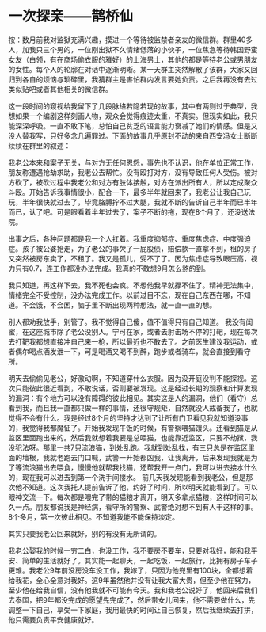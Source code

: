 # 一次探亲——鹊桥仙

按：数月前我对监狱充满兴趣，摸进一个等待被监禁者亲友的微信群。群里40多人，加我只三个男的，一位刚出狱不久情绪低落的小伙子，一位焦急等待韩国野蛮女友（白领，有在商场偷衣服的雅好）的上海男士，其他的都是等待老公或男朋友的女性。每个人的轮廓在对话中逐渐明晰。某一天群主突然解散了该群，大家又回归到各自的烦恼与琐碎里，我猜群主是害怕群内发言要她负责。之后我再没有去过类似贴吧或者其他相关的微信群。

这一段时间的窥视给我留下了几段脉络若隐若现的故事，其中有两则过于典型，我想如果一个编剧这样刻画人物，观众会觉得痕迹太重，不真实。但现实如此，我只能深深呼吸。一直不敢下笔，总怕自己贫乏的语言能力衰减了她们的情感。但是又没人替我写，只好多念几遍罪过。下面的故事几乎原封不动的来自西安冯女士断断续续在群里的叙述：

我老公本来和案子无关，与对方无任何恩怨，事先也不认识，他在单位正常工作，朋友称遭遇抢劫求助，我老公去帮忙。没有殴打对方，没有导致任何人受伤。被对方砍了，被砍过程中我老公和对方有肢体接触，对方在派出所有人，所以定成聚众斗殴。开始告诉我事情很小，配合一下，最多半年就回来了，我老公让我自己玩玩，半年很快就过去了，毕竟胳膊拧不过大腿，我就不断的告诉自己半年而已半年而已，认了吧。可是眼看着半年过去了，案子不断的拖，现在8个月了，还没送法院。

出事之后，各种问题都是我一个人扛着。我重度抑郁症、重度焦虑症、中度强迫症。孩子被公婆抢走，为了老公的事欠了一屁股债，赔偿款一直拿不到，租的房子又突然被房东卖了，不租了。我又是孤儿，受不了了。因为焦虑症导致眼压高，视力只有0.7，连工作都没办法完成。我真的不敢想9月怎么熬的到。

我只知道，再这样下去，我不死也会疯。不想他我早就撑不住了。精神无法集中，情绪完全不受控制，没办法完成工作。以前过目不忘，现在自己东西在哪，不知道。不会饿，不会困，脑子里不断出现两种想法，就一直一直的想。

别人都劝我放手，别管了。我不觉得自己傻，值不值得只有自己知道。
我没有闺蜜，在这座城市除了老公没别人。宁可在家，或者去射击场不停的打靶，现在每次去打靶我都想直接冲自己来一枪，所以最近也不敢去了。之前医生建议我运动，或者偶尔喝点酒发泄一下，可是喝酒又喝不到醉，跑步或者骑车，就会直接到看守所。

明天去偷偷见老公，好激动啊，不知道穿什么衣服。因为没开庭没判不能探视。这次只能彼此很近看到，不敢说话，否则要被发现。这是经过长期的观察和计算发现的漏洞：有个地方可以没有障碍的彼此相见。其实这是人的漏洞，他们（看守）总看到我，而且我一直都只做一样的事情，还很守规矩，自然就没人戒备我了，也就觉得不会有什么。我是经过8个月的坚持才达到了让所有门卫看见我就知道没事的，我觉得我都魔怔了。开始我发现午饭的时候，有警察喂猫馒头。还看到猫是从监区里面跑出来的。然后我就想着我要是总喂猫，也能靠近监区，只要不劫狱，我没犯法呀。那里一共7只流浪猫，到处乱跑。我就到处乱找，有三只总是在监区里面的墙根，我就老跑去门口喊，武警一开始都凶我，让我离开，后来发现我就是为了等流浪猫出去喂食，慢慢他就帮我找猫，还帮我开一点门，我可以进去接水什么的，现在我可以进去到第一个洗手间接水。
前几天我发现能看到我老公，但是那次他不知道。这次我托人提前告诉了他，约好了时间，所以明天就能看到了。可以眼神交流一下。每次都是喂完了带的猫粮才离开，明天多拿点猫粮，这样时间可以久一点。朋友都说我是神经病，看守所的警察、武警绝对想不到有人干这样的事。8个多月，第一次彼此相见。不知道我能不能保持淡定。

其实只要我老公回来就好，别的有没有无所谓的。

我老公娶我的时候一穷二白，也没工作，我不要房不要车，只要对我好，能和我平安、简单的生活就好了。其实能一起聊天，一起吃饭，一起旅行，比拥有房子车子更难。我老公9年前没房没车没工作，我嫁了，只因为他兜里有100块，全都想着给我花，全心全意对我好。这9年虽然他并没有让我大富大贵，但至少他在努力，至少他在给我自信，没有他我就不可能有今天。我和我老公说好了，他回来后我们去泰国，把9年都没完成的愿望先完成了，然后带女儿回来，他不需要做什么，先调整一下自己，享受一下家庭，我用最快的时间让自己恢复，然后我继续去打拼，他只需要负责平安健康就好。
